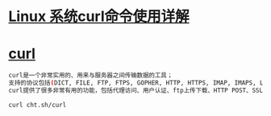 # [Linux 系统curl命令使用详解](https://www.toutiao.com/article/7288601999577809464/)  

# [curl](https://zhuanlan.zhihu.com/p/587700262?utm_id=0&wd=&eqid=cd779533000ac93200000006645b3494)   

```bash
curl是一个非常实用的、用来与服务器之间传输数据的工具； 
支持的协议包括(DICT, FILE, FTP, FTPS, GOPHER, HTTP, HTTPS, IMAP, IMAPS, LDAP, LDAPS, POP3, POP3S, RTMP, RTSP, SCP, SFTP, SMTP, SMTPS, TELNET and TFTP)，curl设计为无用户交互下完成工作； 
curl提供了很多非常有用的功能，包括代理访问、用户认证、ftp上传下载、HTTP POST、SSL连接、cookie支持、断点续传...。  

curl cht.sh/curl

```

